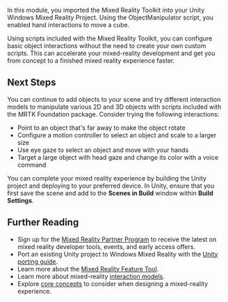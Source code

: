 In this module, you imported the Mixed Reality Toolkit into your Unity Windows Mixed Reality Project. Using the ObjectManipulator script, you enabled hand interactions to move a cube.

Using scripts included with the Mixed Reality Toolkit, you can configure basic object interactions without the need to create your own custom scripts. This can accelerate your mixed-reality development and get you from concept to a finished mixed reality experience faster.

## Next Steps

You can continue to add objects to your scene and try different interaction models to manipulate various 2D and 3D objects with scripts included with the MRTK Foundation package. Consider trying the following interactions:

- Point to an object that's far away to make the object rotate
- Configure a motion controller to select an object and scale to a larger size
- Use eye gaze to select an object and move with your hands
- Target a large object with head gaze and change its color with a voice command

You can complete your mixed reality experience by building the Unity project and deploying to your preferred device. In Unity, ensure that you first save the scene and add to the **Scenes in Build** window within **Build Settings**.

## Further Reading

- Sign up for the [Mixed Reality Partner Program](https://www.microsoft.com/en-us/hololens/mrpp) to receive the latest on mixed reality developer tools, events, and early access offers.
- Port an existing Unity project to Windows Mixed Reality with the [Unity porting guide](/windows/mixed-reality/porting-guides).
- Learn more about the [Mixed Reality Feature Tool](/windows/mixed-reality/develop/unity/welcome-to-mr-feature-tool).
- Learn more about mixed-reality [interaction models](/windows/mixed-reality/interaction-fundamentals).
- Explore [core concepts](/windows/mixed-reality/core-concepts-landingpage) to consider when designing a mixed-reality experience.
